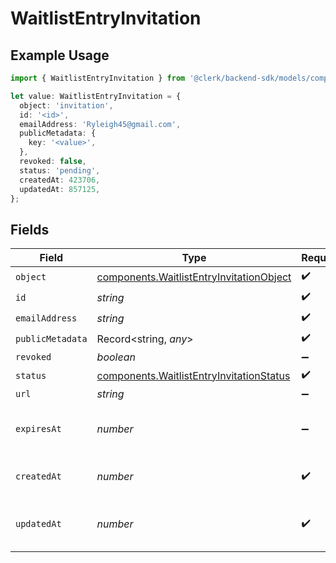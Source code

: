 # WaitlistEntryInvitation

## Example Usage

```typescript
import { WaitlistEntryInvitation } from '@clerk/backend-sdk/models/components';

let value: WaitlistEntryInvitation = {
  object: 'invitation',
  id: '<id>',
  emailAddress: 'Ryleigh45@gmail.com',
  publicMetadata: {
    key: '<value>',
  },
  revoked: false,
  status: 'pending',
  createdAt: 423706,
  updatedAt: 857125,
};
```

## Fields

| Field            | Type                                                                                                 | Required           | Description                         | Example |
| ---------------- | ---------------------------------------------------------------------------------------------------- | ------------------ | ----------------------------------- | ------- |
| `object`         | [components.WaitlistEntryInvitationObject](../../models/components/waitlistentryinvitationobject.md) | :heavy_check_mark: | N/A                                 |         |
| `id`             | _string_                                                                                             | :heavy_check_mark: | N/A                                 |         |
| `emailAddress`   | _string_                                                                                             | :heavy_check_mark: | N/A                                 |         |
| `publicMetadata` | Record<string, _any_>                                                                                | :heavy_check_mark: | N/A                                 |         |
| `revoked`        | _boolean_                                                                                            | :heavy_minus_sign: | N/A                                 | false   |
| `status`         | [components.WaitlistEntryInvitationStatus](../../models/components/waitlistentryinvitationstatus.md) | :heavy_check_mark: | N/A                                 | pending |
| `url`            | _string_                                                                                             | :heavy_minus_sign: | N/A                                 |         |
| `expiresAt`      | _number_                                                                                             | :heavy_minus_sign: | Unix timestamp of expiration.<br/>  |         |
| `createdAt`      | _number_                                                                                             | :heavy_check_mark: | Unix timestamp of creation.<br/>    |         |
| `updatedAt`      | _number_                                                                                             | :heavy_check_mark: | Unix timestamp of last update.<br/> |         |
